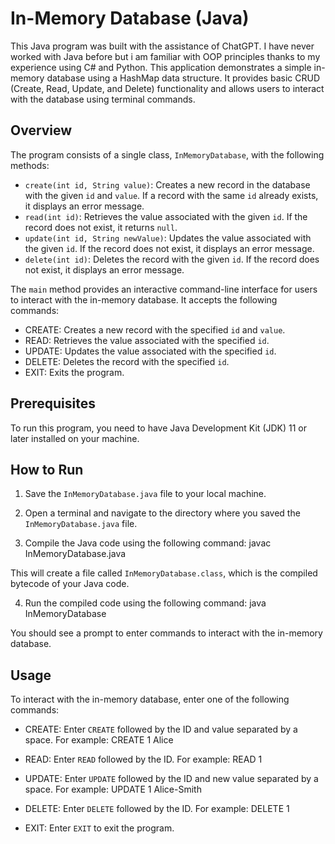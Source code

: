 # In-Memory Database (Java)

This Java program was built with the assistance of ChatGPT. I have never worked with Java before but i am familiar with OOP principles thanks to my experience using C# and Python. This application demonstrates a simple in-memory database using a HashMap data structure. It provides basic CRUD (Create, Read, Update, and Delete) functionality and allows users to interact with the database using terminal commands.

## Overview

The program consists of a single class, `InMemoryDatabase`, with the following methods:

- `create(int id, String value)`: Creates a new record in the database with the given `id` and `value`. If a record with the same `id` already exists, it displays an error message.
- `read(int id)`: Retrieves the value associated with the given `id`. If the record does not exist, it returns `null`.
- `update(int id, String newValue)`: Updates the value associated with the given `id`. If the record does not exist, it displays an error message.
- `delete(int id)`: Deletes the record with the given `id`. If the record does not exist, it displays an error message.

The `main` method provides an interactive command-line interface for users to interact with the in-memory database. It accepts the following commands:

- CREATE: Creates a new record with the specified `id` and `value`.
- READ: Retrieves the value associated with the specified `id`.
- UPDATE: Updates the value associated with the specified `id`.
- DELETE: Deletes the record with the specified `id`.
- EXIT: Exits the program.

## Prerequisites

To run this program, you need to have Java Development Kit (JDK) 11 or later installed on your machine.

## How to Run

1. Save the `InMemoryDatabase.java` file to your local machine.

2. Open a terminal and navigate to the directory where you saved the `InMemoryDatabase.java` file.

3. Compile the Java code using the following command: javac InMemoryDatabase.java

This will create a file called `InMemoryDatabase.class`, which is the compiled bytecode of your Java code.

4. Run the compiled code using the following command: java InMemoryDatabase


You should see a prompt to enter commands to interact with the in-memory database.

## Usage

To interact with the in-memory database, enter one of the following commands:

- CREATE: Enter `CREATE` followed by the ID and value separated by a space. For example: CREATE 1 Alice
- READ: Enter `READ` followed by the ID. For example: READ 1
- UPDATE: Enter `UPDATE` followed by the ID and new value separated by a space. For example: UPDATE 1 Alice-Smith
- DELETE: Enter `DELETE` followed by the ID. For example: DELETE 1

- EXIT: Enter `EXIT` to exit the program.